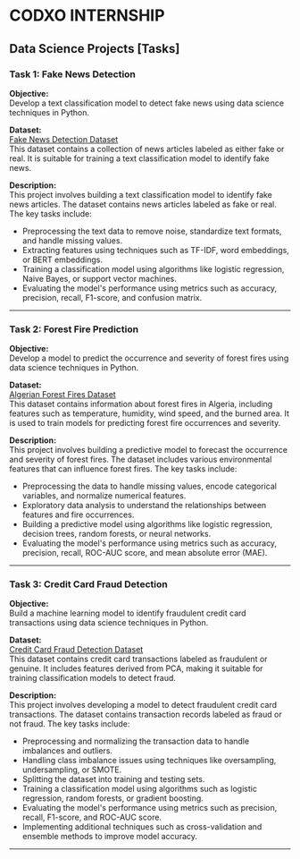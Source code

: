 # CODXO INTERNSHIP 

## Data Science Projects [Tasks]

### Task 1: Fake News Detection

**Objective:**  
Develop a text classification model to detect fake news using data science techniques in Python.

**Dataset:**  
[Fake News Detection Dataset](https://www.kaggle.com/datasets/clmentbisaillon/fake-and-real-news-dataset)  
This dataset contains a collection of news articles labeled as either fake or real. It is suitable for training a text classification model to identify fake news.

**Description:**  
This project involves building a text classification model to identify fake news articles. The dataset contains news articles labeled as fake or real. The key tasks include:
- Preprocessing the text data to remove noise, standardize text formats, and handle missing values.
- Extracting features using techniques such as TF-IDF, word embeddings, or BERT embeddings.
- Training a classification model using algorithms like logistic regression, Naive Bayes, or support vector machines.
- Evaluating the model's performance using metrics such as accuracy, precision, recall, F1-score, and confusion matrix.

---

### Task 2: Forest Fire Prediction

**Objective:**  
Develop a model to predict the occurrence and severity of forest fires using data science techniques in Python.

**Dataset:**  
[Algerian Forest Fires Dataset](https://www.kaggle.com/datasets/nitinchoudhary012/algerian-forest-fires-dataset)  
This dataset contains information about forest fires in Algeria, including features such as temperature, humidity, wind speed, and the burned area. It is used to train models for predicting forest fire occurrences and severity.

**Description:**  
This project involves building a predictive model to forecast the occurrence and severity of forest fires. The dataset includes various environmental features that can influence forest fires. The key tasks include:
- Preprocessing the data to handle missing values, encode categorical variables, and normalize numerical features.
- Exploratory data analysis to understand the relationships between features and fire occurrences.
- Building a predictive model using algorithms like logistic regression, decision trees, random forests, or neural networks.
- Evaluating the model's performance using metrics such as accuracy, precision, recall, ROC-AUC score, and mean absolute error (MAE).

---

### Task 3: Credit Card Fraud Detection

**Objective:**  
Build a machine learning model to identify fraudulent credit card transactions using data science techniques in Python.

**Dataset:**  
[Credit Card Fraud Detection Dataset](https://www.kaggle.com/datasets/mlg-ulb/creditcardfraud)  
This dataset contains credit card transactions labeled as fraudulent or genuine. It includes features derived from PCA, making it suitable for training classification models to detect fraud.

**Description:**  
This project involves developing a model to detect fraudulent credit card transactions. The dataset contains transaction records labeled as fraud or not fraud. The key tasks include:
- Preprocessing and normalizing the transaction data to handle imbalances and outliers.
- Handling class imbalance issues using techniques like oversampling, undersampling, or SMOTE.
- Splitting the dataset into training and testing sets.
- Training a classification model using algorithms such as logistic regression, random forests, or gradient boosting.
- Evaluating the model's performance using metrics such as precision, recall, F1-score, and ROC-AUC score.
- Implementing additional techniques such as cross-validation and ensemble methods to improve model accuracy.

---
